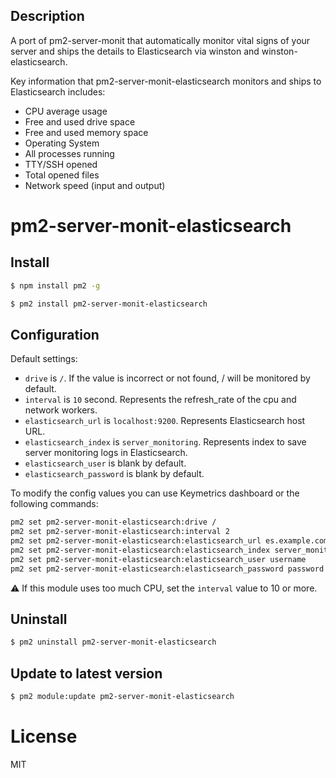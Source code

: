 ## Description
A port of pm2-server-monit that automatically monitor vital signs of your server and ships the details to Elasticsearch via winston and winston-elasticsearch.

Key information that pm2-server-monit-elasticsearch monitors and ships to Elasticsearch includes:

* CPU average usage
* Free and used drive space
* Free and used memory space
* Operating System
* All processes running
* TTY/SSH opened
* Total opened files
* Network speed (input and output)

# pm2-server-monit-elasticsearch

## Install

```bash
$ npm install pm2 -g

$ pm2 install pm2-server-monit-elasticsearch
```

## Configuration

Default settings:

* `drive` is `/`. If the value is incorrect or not found, / will be monitored by default.
* `interval` is `10` second. Represents the refresh_rate of the cpu and network workers.
* `elasticsearch_url` is `localhost:9200`. Represents Elasticsearch host URL.
* `elasticsearch_index` is `server_monitoring`. Represents index to save server monitoring logs in Elasticsearch.
* `elasticsearch_user` is blank by default.
* `elasticsearch_password` is blank by default.

To modify the config values you can use Keymetrics dashboard or the following commands:

```bash
pm2 set pm2-server-monit-elasticsearch:drive /
pm2 set pm2-server-monit-elasticsearch:interval 2
pm2 set pm2-server-monit-elasticsearch:elasticsearch_url es.example.com:9200
pm2 set pm2-server-monit-elasticsearch:elasticsearch_index server_monitoring_new
pm2 set pm2-server-monit-elasticsearch:elasticsearch_user username
pm2 set pm2-server-monit-elasticsearch:elasticsearch_password password
```

:warning: If this module uses too much CPU, set the `interval` value to 10 or more.

## Uninstall

```bash
$ pm2 uninstall pm2-server-monit-elasticsearch
```

## Update to latest version

```bash
$ pm2 module:update pm2-server-monit-elasticsearch
```

# License

MIT
